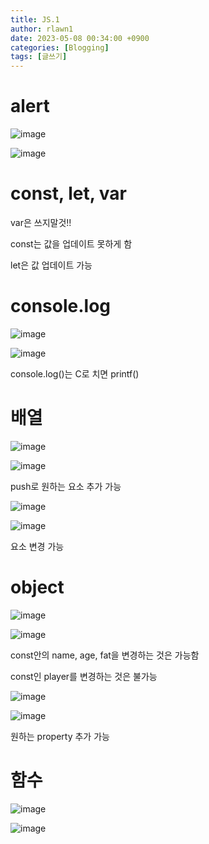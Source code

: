 ```yaml
---
title: JS.1
author: rlawn1
date: 2023-05-08 00:34:00 +0900
categories: [Blogging]
tags: [글쓰기]
---
```

# alert


![image](https://user-images.githubusercontent.com/129610352/236749772-ae5a4b26-c960-4672-b28c-b376575a04ed.png)

![image](https://user-images.githubusercontent.com/129610352/236750580-26ffd1b1-f4ee-41af-b934-6b930de779d5.png)

 <script>alert("나가주세요🙏")</script>



# const, let, var


var은 쓰지말것!!

const는 값을 업데이트 못하게 함

let은 값 업데이트 가능



# console.log

![image](https://user-images.githubusercontent.com/129610352/236755891-36e61cf9-d444-46cc-af04-15b7c89d4408.png)

![image](https://user-images.githubusercontent.com/129610352/236755936-41629885-6c8f-42c5-810e-4d5893b8ed9f.png)


console.log()는 C로 치면 printf()



# 배열

![image](https://user-images.githubusercontent.com/129610352/236795870-fa7b959d-85c1-424e-951d-993b777f550e.png)

![image](https://user-images.githubusercontent.com/129610352/236795940-b3033c10-9005-4a4a-8153-d74b7178123a.png)

push로 원하는 요소 추가 가능


![image](https://user-images.githubusercontent.com/129610352/236801624-d9af1314-365c-48c6-96fc-f3a9df447834.png)

![image](https://user-images.githubusercontent.com/129610352/236801662-b2c704e3-0585-4a61-b777-302ff7015ad3.png)

요소 변경 가능



# object

![image](https://user-images.githubusercontent.com/129610352/236797333-a43152bd-1016-43b4-a5b0-24b467284d8e.png)

![image](https://user-images.githubusercontent.com/129610352/236797390-f17761f5-3820-4628-b13c-4004babec15e.png)


const안의 name, age, fat을 변경하는 것은 가능함

const인 player를 변경하는 것은 불가능


![image](https://user-images.githubusercontent.com/129610352/236798245-3ac23422-5929-4fde-9665-3199c1a431ed.png)

![image](https://user-images.githubusercontent.com/129610352/236798293-53382174-b2dd-42b6-afef-4400c81771de.png)

원하는 property 추가 가능



# 함수

![image](https://user-images.githubusercontent.com/129610352/236799873-9fa157ea-ad69-44bf-9fd2-d4024291e273.png)

![image](https://user-images.githubusercontent.com/129610352/236799948-977c9807-9a63-4456-b401-2672d8c8fffa.png)






